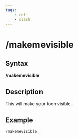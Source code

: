 ```yaml
---
tags:
    - ref
    - slash
---
```

# /makemevisible

## Syntax

**/makemevisible**

## Description

This will make your toon visible

## Example

`/makemevisible`

